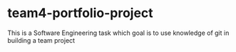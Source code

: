 # team4-portfolio-project
This is a Software Engineering task which goal is to use knowledge of git in building a team project
